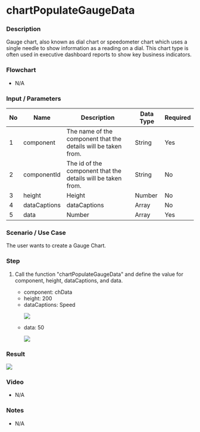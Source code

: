 # chartPopulateGaugeData

### Description

Gauge chart, also known as dial chart or speedometer chart which uses a single needle to show information as a reading on a dial. This chart type is often used in executive dashboard reports to show key business indicators.

### Flowchart

- N/A 

### Input / Parameters

| No | Name | Description | Data Type | Required |
| ------ | ------ | ------ |------ | ------ |
| 1 | component | The name of the component that the details will be taken from. | String | Yes |
| 2 | componentId | The id of the component that the details will be taken from. | String | No |
| 3 | height | Height | Number | No |
| 4 | dataCaptions | dataCaptions | Array | No |
| 5 | data | Number | Array | Yes |

### Scenario / Use Case

The user wants to create a Gauge Chart.

### Step

1. Call the function "chartPopulateGaugeData" and define the value for      component, height, dataCaptions, and data. 
   <br>
   <ul>
   <li>component: chData</li>
   <li>height: 200</li>
   <li>dataCaptions: Speed</li>
  
   ![](../../../../document/function/Chart/chartPopulateGaugeData/chartPopulateGaugeData-step-1.png?raw=true)
   
   <li>data: 50</li>
   
   ![](../../../../document/function/Chart/chartPopulateGaugeData/chartPopulateGaugeData-step-2.png?raw=true)
 
### Result

 ![](../../../../document/function/Chart/chartPopulateGaugeData/chartPopulateGaugeData-result-1.png?raw=true)

### Video

- N/A

<!--[![Video](http://i.imgur.com/Ot5DWAW.png)](https://youtu.be/StTqXEQ2l-Y?t=35s)-->

### Notes

- N/A